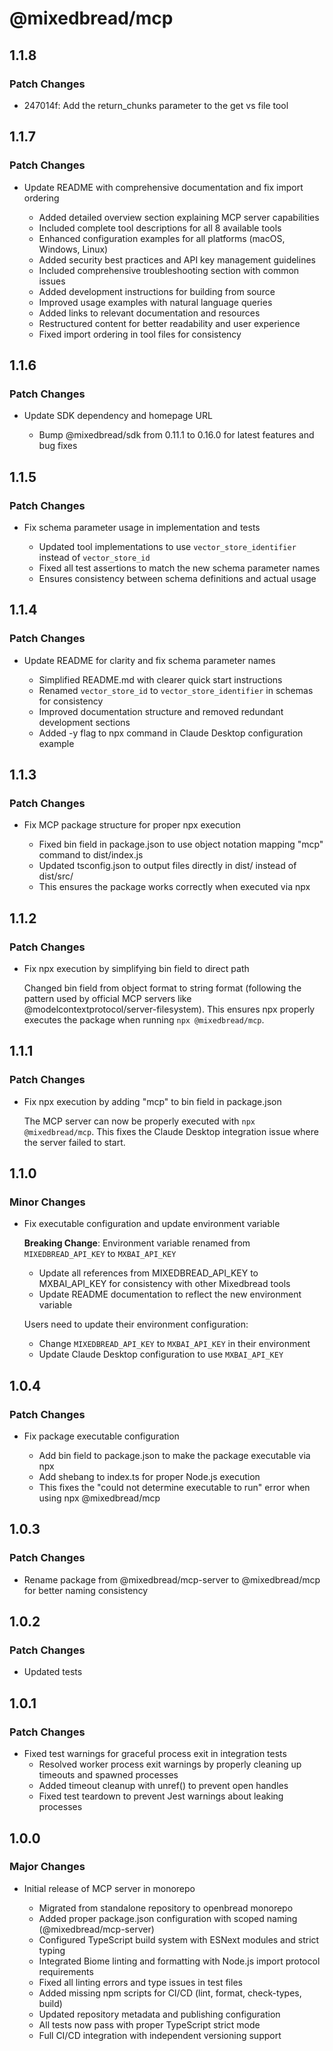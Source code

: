 # @mixedbread/mcp

## 1.1.8

### Patch Changes

- 247014f: Add the return_chunks parameter to the get vs file tool

## 1.1.7

### Patch Changes

- Update README with comprehensive documentation and fix import ordering

  - Added detailed overview section explaining MCP server capabilities
  - Included complete tool descriptions for all 8 available tools
  - Enhanced configuration examples for all platforms (macOS, Windows, Linux)
  - Added security best practices and API key management guidelines
  - Included comprehensive troubleshooting section with common issues
  - Added development instructions for building from source
  - Improved usage examples with natural language queries
  - Added links to relevant documentation and resources
  - Restructured content for better readability and user experience
  - Fixed import ordering in tool files for consistency

## 1.1.6

### Patch Changes

- Update SDK dependency and homepage URL

  - Bump @mixedbread/sdk from 0.11.1 to 0.16.0 for latest features and bug fixes

## 1.1.5

### Patch Changes

- Fix schema parameter usage in implementation and tests

  - Updated tool implementations to use `vector_store_identifier` instead of `vector_store_id`
  - Fixed all test assertions to match the new schema parameter names
  - Ensures consistency between schema definitions and actual usage

## 1.1.4

### Patch Changes

- Update README for clarity and fix schema parameter names

  - Simplified README.md with clearer quick start instructions
  - Renamed `vector_store_id` to `vector_store_identifier` in schemas for consistency
  - Improved documentation structure and removed redundant development sections
  - Added -y flag to npx command in Claude Desktop configuration example

## 1.1.3

### Patch Changes

- Fix MCP package structure for proper npx execution

  - Fixed bin field in package.json to use object notation mapping "mcp" command to dist/index.js
  - Updated tsconfig.json to output files directly in dist/ instead of dist/src/
  - This ensures the package works correctly when executed via npx

## 1.1.2

### Patch Changes

- Fix npx execution by simplifying bin field to direct path

  Changed bin field from object format to string format (following the pattern used by official MCP servers like @modelcontextprotocol/server-filesystem). This ensures npx properly executes the package when running `npx @mixedbread/mcp`.

## 1.1.1

### Patch Changes

- Fix npx execution by adding "mcp" to bin field in package.json

  The MCP server can now be properly executed with `npx @mixedbread/mcp`. This fixes the Claude Desktop integration issue where the server failed to start.

## 1.1.0

### Minor Changes

- Fix executable configuration and update environment variable

  **Breaking Change**: Environment variable renamed from `MIXEDBREAD_API_KEY` to `MXBAI_API_KEY`

  - Update all references from MIXEDBREAD_API_KEY to MXBAI_API_KEY for consistency with other Mixedbread tools
  - Update README documentation to reflect the new environment variable

  Users need to update their environment configuration:

  - Change `MIXEDBREAD_API_KEY` to `MXBAI_API_KEY` in their environment
  - Update Claude Desktop configuration to use `MXBAI_API_KEY`

## 1.0.4

### Patch Changes

- Fix package executable configuration

  - Add bin field to package.json to make the package executable via npx
  - Add shebang to index.ts for proper Node.js execution
  - This fixes the "could not determine executable to run" error when using npx @mixedbread/mcp

## 1.0.3

### Patch Changes

- Rename package from @mixedbread/mcp-server to @mixedbread/mcp for better naming consistency

## 1.0.2

### Patch Changes

- Updated tests

## 1.0.1

### Patch Changes

- Fixed test warnings for graceful process exit in integration tests
  - Resolved worker process exit warnings by properly cleaning up timeouts and spawned processes
  - Added timeout cleanup with unref() to prevent open handles
  - Fixed test teardown to prevent Jest warnings about leaking processes

## 1.0.0

### Major Changes

- Initial release of MCP server in monorepo

  - Migrated from standalone repository to openbread monorepo
  - Added proper package.json configuration with scoped naming (@mixedbread/mcp-server)
  - Configured TypeScript build system with ESNext modules and strict typing
  - Integrated Biome linting and formatting with Node.js import protocol requirements
  - Fixed all linting errors and type issues in test files
  - Added missing npm scripts for CI/CD (lint, format, check-types, build)
  - Updated repository metadata and publishing configuration
  - All tests now pass with proper TypeScript strict mode
  - Full CI/CD integration with independent versioning support
